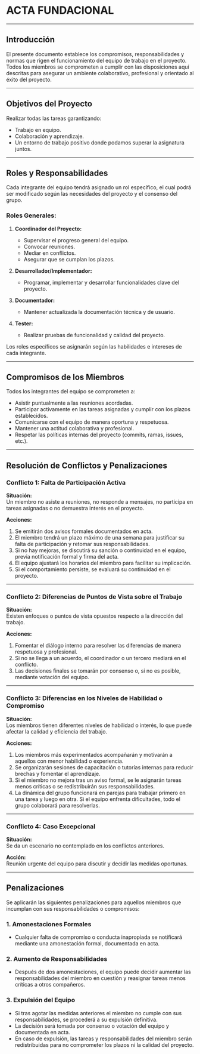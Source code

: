# ACTA FUNDACIONAL

---

## Introducción

El presente documento establece los compromisos, responsabilidades y normas que rigen el funcionamiento del equipo de trabajo en el proyecto.  
Todos los miembros se comprometen a cumplir con las disposiciones aquí descritas para asegurar un ambiente colaborativo, profesional y orientado al éxito del proyecto.

---

## Objetivos del Proyecto

Realizar todas las tareas garantizando:  
- Trabajo en equipo.  
- Colaboración y aprendizaje.  
- Un entorno de trabajo positivo donde podamos superar la asignatura juntos.

---

## Roles y Responsabilidades

Cada integrante del equipo tendrá asignado un rol específico, el cual podrá ser modificado según las necesidades del proyecto y el consenso del grupo.  

### Roles Generales:
1. **Coordinador del Proyecto:**  
   - Supervisar el progreso general del equipo.  
   - Convocar reuniones.  
   - Mediar en conflictos.  
   - Asegurar que se cumplan los plazos.  

2. **Desarrollador/Implementador:**  
   - Programar, implementar y desarrollar funcionalidades clave del proyecto.  

3. **Documentador:**  
   - Mantener actualizada la documentación técnica y de usuario.  

4. **Tester:**  
   - Realizar pruebas de funcionalidad y calidad del proyecto.  

Los roles específicos se asignarán según las habilidades e intereses de cada integrante.

---

## Compromisos de los Miembros

Todos los integrantes del equipo se comprometen a:  
- Asistir puntualmente a las reuniones acordadas.  
- Participar activamente en las tareas asignadas y cumplir con los plazos establecidos.  
- Comunicarse con el equipo de manera oportuna y respetuosa.  
- Mantener una actitud colaborativa y profesional.  
- Respetar las políticas internas del proyecto (commits, ramas, issues, etc.).  

---

## Resolución de Conflictos y Penalizaciones

### **Conflicto 1: Falta de Participación Activa**

**Situación:**  
Un miembro no asiste a reuniones, no responde a mensajes, no participa en tareas asignadas o no demuestra interés en el proyecto.

**Acciones:**  
1. Se emitirán dos avisos formales documentados en acta.  
2. El miembro tendrá un plazo máximo de una semana para justificar su falta de participación y retomar sus responsabilidades.  
3. Si no hay mejoras, se discutirá su sanción o continuidad en el equipo, previa notificación formal y firma del acta.  
4. El equipo ajustará los horarios del miembro para facilitar su implicación.  
5. Si el comportamiento persiste, se evaluará su continuidad en el proyecto.  

---

### **Conflicto 2: Diferencias de Puntos de Vista sobre el Trabajo**

**Situación:**  
Existen enfoques o puntos de vista opuestos respecto a la dirección del trabajo.

**Acciones:**  
1. Fomentar el diálogo interno para resolver las diferencias de manera respetuosa y profesional.  
2. Si no se llega a un acuerdo, el coordinador o un tercero mediará en el conflicto.  
3. Las decisiones finales se tomarán por consenso o, si no es posible, mediante votación del equipo.  

---

### **Conflicto 3: Diferencias en los Niveles de Habilidad o Compromiso**

**Situación:**  
Los miembros tienen diferentes niveles de habilidad o interés, lo que puede afectar la calidad y eficiencia del trabajo.

**Acciones:**  
1. Los miembros más experimentados acompañarán y motivarán a aquellos con menor habilidad o experiencia.  
2. Se organizarán sesiones de capacitación o tutorías internas para reducir brechas y fomentar el aprendizaje.  
3. Si el miembro no mejora tras un aviso formal, se le asignarán tareas menos críticas o se redistribuirán sus responsabilidades.  
4. La dinámica del grupo funcionará en parejas para trabajar primero en una tarea y luego en otra. Si el equipo enfrenta dificultades, todo el grupo colaborará para resolverlas.  

---

### **Conflicto 4: Caso Excepcional**

**Situación:**  
Se da un escenario no contemplado en los conflictos anteriores.

**Acción:**  
Reunión urgente del equipo para discutir y decidir las medidas oportunas.

---

## Penalizaciones

Se aplicarán las siguientes penalizaciones para aquellos miembros que incumplan con sus responsabilidades o compromisos:

### **1. Amonestaciones Formales**
- Cualquier falta de compromiso o conducta inapropiada se notificará mediante una amonestación formal, documentada en acta.  

### **2. Aumento de Responsabilidades**
- Después de dos amonestaciones, el equipo puede decidir aumentar las responsabilidades del miembro en cuestión y reasignar tareas menos críticas a otros compañeros.  

### **3. Expulsión del Equipo**
- Si tras agotar las medidas anteriores el miembro no cumple con sus responsabilidades, se procederá a su expulsión definitiva.  
- La decisión será tomada por consenso o votación del equipo y documentada en acta.  
- En caso de expulsión, las tareas y responsabilidades del miembro serán redistribuidas para no comprometer los plazos ni la calidad del proyecto.  
